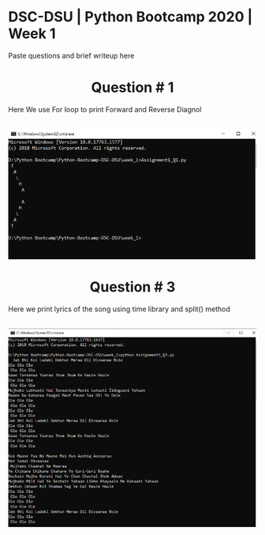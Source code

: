 # DSC-DSU | Python Bootcamp 2020 | Week 1

Paste questions and brief writeup here
<h1><center>Question # 1</center></h1>
<p>Here We use For loop to print Forward and Reverse Diagnol</p>
</br>
<img src="Q1.PNG" align="center"/>

<h1><center>Question # 3</center></h1>
<p>Here we print lyrics of the song using time library and split() method</p>
</br>
<img src="Q3.PNG" align="center"/>